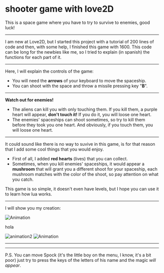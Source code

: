 # shooter game with love2D
 This is a space game where you have to try to survive to enemies, good luck!
 ***
 
 I am new at Love2D, but I started this project with a tutorial of 200 lines of code and then, with some help, I finished this game with 1600. 
 This code can be long for the newbies like me, so I tried to explain (in spanish) the functions for each part of it.
 ***
 
 Here, I will explain the controls of the game:
 + You will need the **arrows** of your keyboard to move the spaceship.
 + You can shoot with the space and throw a missile pressing key "**B**".
 ***
 **Watch out for enemies!**
 + The aliens can kill you with only touching them. If you kill them, a purple heart will appear, **don't touch it!** If you do it, you will loose one heart.
 + The enemies' spaceships can shoot sometimes, so try to kill them before they took you one heart. And obviously, if you touch them, you will loose one heart.
 ***
 It could sound like there is no way to suvive in this game, is for that reason that I add some cool things that you would enjoy.
 + First of all, I added **red hearts** (lives) that you can collect.
 + Sometimes, when you kill enemies' spaceships, it would appear a **mushroom** that will grant you a different shoot for your spaceship, each mushroom matches with the color of the shoot, so pay attention on what you catch.
	
 This game is so simple, it doesn't even have levels, but I hope you can use it to learn how lua works. 
 
 ***
 I will show you my creation:
 
 ![Animation](http://andyesprg.github.io/shooter-game-with-love2D/img_readme/Animation.gif)
 
 hola
 
 ![animation2](/img_readme/animation2.gif) 
  ![Animation](http://andyesprg.github.io/shooter-game-with-love2D/img_readme/Animation.gif)

 ***
 ***
 P.S. You can move Spock (it's the little boy on the menu, I know, it's a bit poor) just try to press the keys of the letters of his name and the magic *will appear*.
